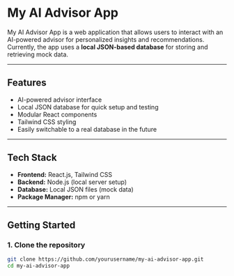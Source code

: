 # My AI Advisor App

My AI Advisor App is a web application that allows users to interact with an AI-powered advisor for personalized insights and recommendations.  
Currently, the app uses a **local JSON-based database** for storing and retrieving mock data.

---

## Features

- AI-powered advisor interface
- Local JSON database for quick setup and testing
- Modular React components
- Tailwind CSS styling
- Easily switchable to a real database in the future

---

## Tech Stack

- **Frontend:** React.js, Tailwind CSS
- **Backend:** Node.js (local server setup)
- **Database:** Local JSON files (mock data)
- **Package Manager:** npm or yarn

---

## Getting Started

### 1. Clone the repository
```bash
git clone https://github.com/yourusername/my-ai-advisor-app.git
cd my-ai-advisor-app
